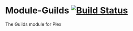 # Module-Guilds [![Build Status](https://ci.plex.us.org/job/Module-Guilds/badge/icon)](https://ci.plex.us.org/job/Module-Guilds/)

The Guilds module for Plex
